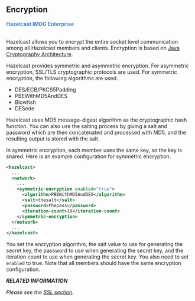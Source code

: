 
## Encryption

<font color="#3981DB">**Hazelcast IMDG Enterprise**</font>
<br></br>


Hazelcast allows you to encrypt the entire socket level communication among all Hazelcast members and clients. Encryption is based on <a href="http://java.sun.com/javase/6/docs/technotes/guides/security/crypto/CryptoSpec.html" target="_blank">Java Cryptography Architecture</a>. 

Hazelcast provides symmetric and asymmetric encryption. For asymmetric encryption, SSL/TLS cryptographic protocols are used. For symmetric encryption, the following algorithms are used.

* DES/ECB/PKCS5Padding
* PBEWithMD5AndDES
* Blowfish
* DESede

Hazelcast uses MD5 message-digest algorithm as the cryptographic hash function. You can also use the salting process by giving a salt and password which are then concatenated and processed with MD5, and the resulting output is stored with the salt.


In symmetric encryption, each member uses the same key, so the key is shared. Here is an example configuration for symmetric encryption.


```xml
<hazelcast>
  ...
  <network>
    ...
    <symmetric-encryption enabled="true">
      <algorithm>PBEWithMD5AndDES</algorithm>
      <salt>thesalt</salt>
      <password>thepass</password>
      <iteration-count>19</iteration-count>
    </symmetric-encryption>
  </network>
  ...
</hazelcast>
```

You set the encryption algorithm, the salt value to use for generating the secret key, the password to use when generating the secret key, and the iteration count to use when generating the secret key. You also need to set `enabled` to true. Note that all members should have the same encryption configuration.


***RELATED INFORMATION***

*Please see the [SSL section](#tslssl).*
